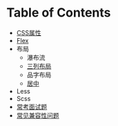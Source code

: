 # Table of Contents
* [CSS属性](/CSS/CSS属性.md)
* [Flex](/CSS/flex.md)
* 布局
  * 瀑布流
  * [三列布局](/CSS/三列布局.md)
  * 品字布局
  * [居中](/CSS/居中.md)
* Less
* Scss
* [常考面试题](/CSS/50Q.md)
* [常见兼容性问题](/CSS/兼容性问题.md)